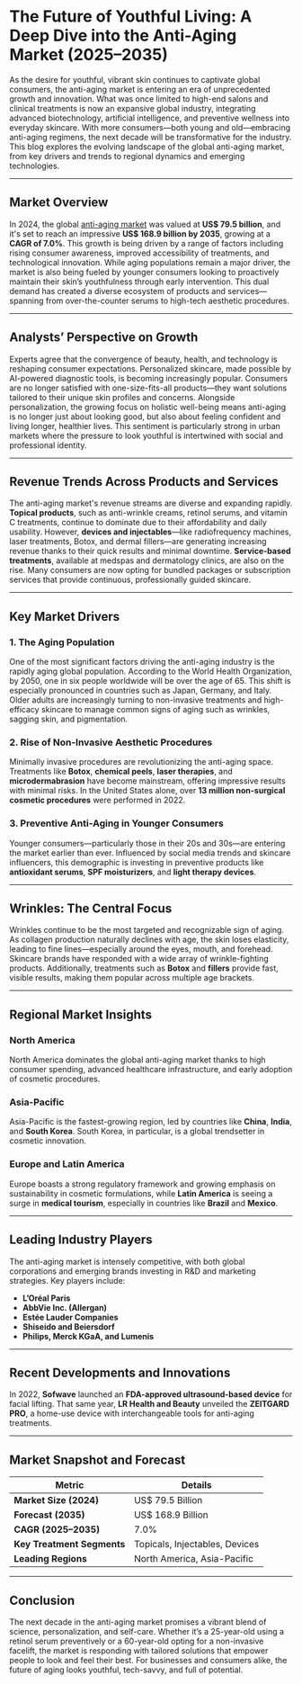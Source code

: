 
# The Future of Youthful Living: A Deep Dive into the Anti-Aging Market (2025–2035)

As the desire for youthful, vibrant skin continues to captivate global consumers, the anti-aging market is entering an era of unprecedented growth and innovation. What was once limited to high-end salons and clinical treatments is now an expansive global industry, integrating advanced biotechnology, artificial intelligence, and preventive wellness into everyday skincare. With more consumers—both young and old—embracing anti-aging regimens, the next decade will be transformative for the industry. This blog explores the evolving landscape of the global anti-aging market, from key drivers and trends to regional dynamics and emerging technologies.

---

## Market Overview

In 2024, the global [anti-aging market](https://www.transparencymarketresearch.com/anti-aging-market-report.html) was valued at **US$ 79.5 billion**, and it's set to reach an impressive **US$ 168.9 billion by 2035**, growing at a **CAGR of 7.0%**. This growth is being driven by a range of factors including rising consumer awareness, improved accessibility of treatments, and technological innovation. While aging populations remain a major driver, the market is also being fueled by younger consumers looking to proactively maintain their skin’s youthfulness through early intervention. This dual demand has created a diverse ecosystem of products and services—spanning from over-the-counter serums to high-tech aesthetic procedures.

---

## Analysts’ Perspective on Growth

Experts agree that the convergence of beauty, health, and technology is reshaping consumer expectations. Personalized skincare, made possible by AI-powered diagnostic tools, is becoming increasingly popular. Consumers are no longer satisfied with one-size-fits-all products—they want solutions tailored to their unique skin profiles and concerns. Alongside personalization, the growing focus on holistic well-being means anti-aging is no longer just about looking good, but also about feeling confident and living longer, healthier lives. This sentiment is particularly strong in urban markets where the pressure to look youthful is intertwined with social and professional identity.

---

## Revenue Trends Across Products and Services

The anti-aging market's revenue streams are diverse and expanding rapidly. **Topical products**, such as anti-wrinkle creams, retinol serums, and vitamin C treatments, continue to dominate due to their affordability and daily usability. However, **devices and injectables**—like radiofrequency machines, laser treatments, Botox, and dermal fillers—are generating increasing revenue thanks to their quick results and minimal downtime. **Service-based treatments**, available at medspas and dermatology clinics, are also on the rise. Many consumers are now opting for bundled packages or subscription services that provide continuous, professionally guided skincare.

---

## Key Market Drivers

### 1. The Aging Population

One of the most significant factors driving the anti-aging industry is the rapidly aging global population. According to the World Health Organization, by 2050, one in six people worldwide will be over the age of 65. This shift is especially pronounced in countries such as Japan, Germany, and Italy. Older adults are increasingly turning to non-invasive treatments and high-efficacy skincare to manage common signs of aging such as wrinkles, sagging skin, and pigmentation.

### 2. Rise of Non-Invasive Aesthetic Procedures

Minimally invasive procedures are revolutionizing the anti-aging space. Treatments like **Botox**, **chemical peels**, **laser therapies**, and **microdermabrasion** have become mainstream, offering impressive results with minimal risks. In the United States alone, over **13 million non-surgical cosmetic procedures** were performed in 2022.

### 3. Preventive Anti-Aging in Younger Consumers

Younger consumers—particularly those in their 20s and 30s—are entering the market earlier than ever. Influenced by social media trends and skincare influencers, this demographic is investing in preventive products like **antioxidant serums**, **SPF moisturizers**, and **light therapy devices**.

---

## Wrinkles: The Central Focus

Wrinkles continue to be the most targeted and recognizable sign of aging. As collagen production naturally declines with age, the skin loses elasticity, leading to fine lines—especially around the eyes, mouth, and forehead. Skincare brands have responded with a wide array of wrinkle-fighting products. Additionally, treatments such as **Botox** and **fillers** provide fast, visible results, making them popular across multiple age brackets.

---

## Regional Market Insights

### North America

North America dominates the global anti-aging market thanks to high consumer spending, advanced healthcare infrastructure, and early adoption of cosmetic procedures.

### Asia-Pacific

Asia-Pacific is the fastest-growing region, led by countries like **China**, **India**, and **South Korea**. South Korea, in particular, is a global trendsetter in cosmetic innovation.

### Europe and Latin America

Europe boasts a strong regulatory framework and growing emphasis on sustainability in cosmetic formulations, while **Latin America** is seeing a surge in **medical tourism**, especially in countries like **Brazil** and **Mexico**.

---

## Leading Industry Players

The anti-aging market is intensely competitive, with both global corporations and emerging brands investing in R&D and marketing strategies. Key players include:

- **L’Oréal Paris**
- **AbbVie Inc. (Allergan)**
- **Estée Lauder Companies**
- **Shiseido and Beiersdorf**
- **Philips, Merck KGaA, and Lumenis**

---

## Recent Developments and Innovations

In 2022, **Sofwave** launched an **FDA-approved ultrasound-based device** for facial lifting. That same year, **LR Health and Beauty** unveiled the **ZEITGARD PRO**, a home-use device with interchangeable tools for anti-aging treatments.

---

## Market Snapshot and Forecast

| Metric                      | Details                        |
|----------------------------|--------------------------------|
| **Market Size (2024)**     | US$ 79.5 Billion               |
| **Forecast (2035)**        | US$ 168.9 Billion              |
| **CAGR (2025–2035)**       | 7.0%                           |
| **Key Treatment Segments** | Topicals, Injectables, Devices |
| **Leading Regions**        | North America, Asia-Pacific    |

---

## Conclusion

The next decade in the anti-aging market promises a vibrant blend of science, personalization, and self-care. Whether it’s a 25-year-old using a retinol serum preventively or a 60-year-old opting for a non-invasive facelift, the market is responding with tailored solutions that empower people to look and feel their best. For businesses and consumers alike, the future of aging looks youthful, tech-savvy, and full of potential.
